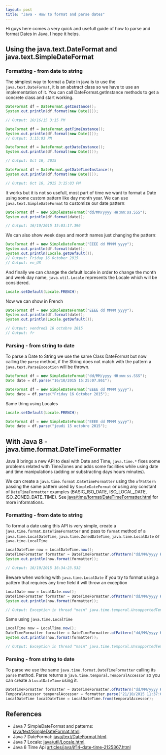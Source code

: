 ```yaml
---
layout: post
title: "Java - How to format and parse dates"
---
```


Hi guys here comes a very quick and usefull guide of how to parse and format Dates in Java, I hope it helps.

## Using the java.text.DateFormat and java.text.SimpleDateFormat

### Formatting - from date to string

The simplest way to format a Date in java is to use the ``java.text.DateFormat``, it is an abstract class so we have to use an implementation of it. You can call DateFormat.getInstance methods to get a concrete class and start working.

```java
DateFormat df = DateFormat.getInstance();
System.out.println(df.format(new Date()));

// Output: 10/16/15 3:15 PM
```

```java
DateFormat df = DateFormat.getTimeInstance();
System.out.println(df.format(new Date()));
// Output: 3:15:03 PM
```

```java
DateFormat df = DateFormat.getDateInstance();
System.out.println(df.format(new Date()));

// Output: Oct 16, 2015
```

```java
DateFormat df = DateFormat.getDateTimeInstance();
System.out.println(df.format(new Date()));

// Output: Oct 16, 2015 3:15:03 PM
```

It works but it is not so usefull, most part of time we want to format a Date using some custom pattern like day month year. We can use ``java.text.SimpleDateFormat`` to customize our date pattern:

```java
DateFormat df = new SimpleDateFormat("dd/MM/yyyy HH:mm:ss.SSS");
System.out.println(df.format(date));

// Output: 16/10/2015 15:03:17.396
```

We can also show week days and month names just changing the pattern:

```java
DateFormat df = new SimpleDateFormat("EEEE dd MMMM yyyy");
System.out.println(df.format(date));
System.out.println(Locale.getDefault());
// Output: Friday 16 October 2015
// Output: en_US
```

And finally we can change the default locale in order to change the month and week day name, ``java.util.Locale`` represents the Locale which will be considered. 

```java
Locale.setDefault(Locale.FRENCH);
```

Now we can show in French

```java
DateFormat df = new SimpleDateFormat("EEEE dd MMMM yyyy");
System.out.println(df.format(date));
System.out.println(Locale.getDefault());

// Output: vendredi 16 octobre 2015
// Output: fr
```

### Parsing - from string to date

To parse a Date to String we use the same Class DateFormat but now calling the ``parse`` method, if the String does not match with the pattern a ``java.text.ParseException`` will be thrown.

```java
DateFormat df = new SimpleDateFormat("dd/MM/yyyy HH:mm:ss.SSS");
Date date = df.parse("16/10/2015 15:25:07.861");
```

```java
DateFormat df = new SimpleDateFormat("EEEE dd MMMM yyyy");
Date date = df.parse("Friday 16 October 2015");
```

Same thing using Locales

```java
Locale.setDefault(Locale.FRENCH);

DateFormat df = new SimpleDateFormat("EEEE dd MMMM yyyy");
Date date = df.parse("jeudi 15 octobre 2015");
```

## With Java 8 - java.time.format.DateTimeFormatter

Java 8 brings a new API to deal with Date and Time, ``java.time.*`` fixes some problems related with TimeZones and adds some facilities while using date and time manipulations (adding or substracting days hours minutes).

We can create a ``java.time.format.DateTimeFormatter`` using the ``ofPattern`` passing the same pattern used by ``SimpleDateFormat`` or using any constant of ``DateTimeFormatter`` examples (BASIC_ISO_DATE, ISO_LOCAL_DATE, ISO_ZONED_DATE_TIME). See [java/time/format/DateTimeFormatter.html](https://docs.oracle.com/javase/8/docs/api/java/time/format/DateTimeFormatter.html) for more informations.

### Formatting - from date to string

To format a date using this API is very simple, create a ``java.time.format.DateTimeFormatter`` and pass to ``format`` method of a ``java.time.LocalDateTime``, ``java.time.ZonedDateTime``, ``java.time.LocalDate`` or ``java.time.LocalTime``

```java
LocalDateTime now = LocalDateTime.now();
DateTimeFormatter formatter = DateTimeFormatter.ofPattern("dd/MM/yyyy HH:mm:ss.SSS");
System.out.println(now.format(formatter));

// Output: 16/10/2015 16:34:23.532
```

Beware when working with ``java.time.LocalDate`` if you try to format using a pattern that requires any time field it will throw an exception

```java
LocalDate now = LocalDate.now();
DateTimeFormatter formatter = DateTimeFormatter.ofPattern("dd/MM/yyyy HH:mm:ss.SSS");
System.out.println(now.format(formatter));

// Output: Exception in thread "main" java.time.temporal.UnsupportedTemporalTypeException: Unsupported field: HourOfDay
```

Same using ``java.time.LocalTime``

```java
LocalTime now = LocalTime.now();
DateTimeFormatter formatter = DateTimeFormatter.ofPattern("dd/MM/yyyy HH:mm:ss.SSS");
System.out.println(now.format(formatter));

// Output: Exception in thread "main" java.time.temporal.UnsupportedTemporalTypeException: Unsupported field: DayOfMonth
```

### Parsing - from string to date

To parse we use the same ``java.time.format.DateTimeFormatter`` calling its ``parse`` method. Parse returns a ``java.time.temporal.TemporalAccessor`` so you can create a ``LocalDateTime`` using it.

```java
DateTimeFormatter formatter = DateTimeFormatter.ofPattern("dd/MM/yyyy HH:mm:ss.SSS");
TemporalAccessor temporalAccessor = formatter.parse("21/10/2015 11:37:09.702");
LocalDateTime localDateTime = LocalDateTime.from(temporalAccessor);
```

## References
  - Java 7 SimpleDateFormat and patterns: [java/text/SimpleDateFormat.html](http://docs.oracle.com/javase/7/docs/api/java/text/SimpleDateFormat.html).
  - Java 7 DateFormat: [java/text/DateFormat.html](http://docs.oracle.com/javase/7/docs/api/java/text/DateFormat.html).
  - Java 7 Locale: [java/util/Locale.html](http://docs.oracle.com/javase/7/docs/api/java/util/Locale.html).
  - Java 8 Time Api [articles/java/jf14-date-time-2125367.html](http://www.oracle.com/technetwork/articles/java/jf14-date-time-2125367.html)
